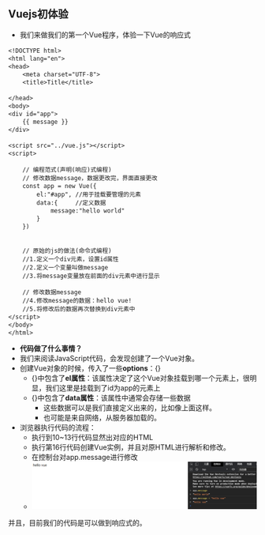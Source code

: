 ##  Vuejs初体验

- 我们来做我们的第一个Vue程序，体验一下Vue的响应式

```vue
<!DOCTYPE html>
<html lang="en">
<head>
    <meta charset="UTF-8">
    <title>Title</title>

</head>
<body>
<div id="app">
    {{ message }}
</div>

<script src="../vue.js"></script>
<script>

    // 编程范式(声明(响应)式编程)
    // 修改数据message，数据更改完，界面直接更改
    const app = new Vue({
        el:"#app", //用于挂载要管理的元素
        data:{     //定义数据
            message:"hello world"
        }
    })


    // 原始的js的做法(命令式编程)
    //1.定义一个div元素，设置id属性
    //2.定义一个变量叫做message
    //3.将message变量放在前面的div元素中进行显示
    
    // 修改数据message
    //4.修改message的数据：hello vue!
    //5.将修改后的数据再次替换到div元素中
</script>
</body>
</html>
```

- **代码做了什么事情？**
- 我们来阅读JavaScript代码，会发现创建了一个Vue对象。 
- 创建Vue对象的时候，传入了一些**options**：{}
  - {}中包含了**el属性**：该属性决定了这个Vue对象挂载到哪一个元素上，很明显，我们这里是挂载到了id为app的元素上
  - {}中包含了**data属性**：该属性中通常会存储一些数据
    - 这些数据可以是我们直接定义出来的，比如像上面这样。
    - 也可能是来自网络，从服务器加载的。
- 浏览器执行代码的流程：
  - 执行到10~13行代码显然出对应的HTML
  - 执行第16行代码创建Vue实例，并且对原HTML进行解析和修改。
  - 在控制台对app.message进行修改
  - ![Snipaste_2021-08-06_14-32-13](image\Snipaste_2021-08-06_14-32-13.png)

并且，目前我们的代码是可以做到响应式的。

